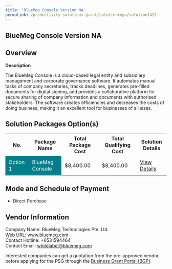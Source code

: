```yaml
---
title: 'BlueMeg Console Version NA'
permalink: /productivity-solutions-grant/solutionrepo/solution1423
---
```


## BlueMeg Console Version NA

## Overview

**Description**

The BlueMeg Console is a cloud-based legal entity and subsidiary management and corporate governance software. It automates manual tasks of company secretaries, tracks deadlines, generates pre-filled documents for digital signing, and provides a collaborative platform for secure sharing of company information and documents with authorised stakeholders. The software creates efficiencies and decreases the costs of doing business, making it an excellent tool for businesses of all sizes.

## Solution Packages Option(s)

<table>
<tr>
<th><b>No.</b></th>
<th><b>Package Name</b></th>
<th><b>Total Package Cost</b></th>
<th><b>Total Qualifying Cost</b></th>
<th><b>Solution Details</b></th>
</tr>
<tr>
<td style='padding: 10px; background-color: #037E8A; color: #FFFFFF;'>Option 1</td>
<td style='padding: 10px; background-color: #037E8A; color: #FFFFFF;'>BlueMeg Console</td>
<td style='padding: 10px;'>$8,400.00</td>
<td style='padding: 10px;'>$8,400.00</td>
<td style='padding: 10px;'><a href='/images/psg/BlueMeg_Tech_BlueMeg_Console_Ver_NA_Desensitised_Annex_3_Part1.pdf' target='_blank'>View Details</a></td>
</tr>
</table>

## Mode and Schedule of Payment

 - Direct Purchase

## Vendor Information

 Company Name: BlueMeg Technologies Pte. Ltd.<br>Web URL: www.bluemeg.com <br>Contact Hotline: +6531594464 <br>Contact Email: whitelabel@bluemeg.com <br>

Interested companies can get a quotation from the pre-approved vendor, before applying for the PSG through the <a href='https://www.businessgrants.gov.sg/' target='_blank' rel='noopener'>Business Grant Portal (BGP)</a>.

<script src="/jquery/resize-tables.js"></script>
